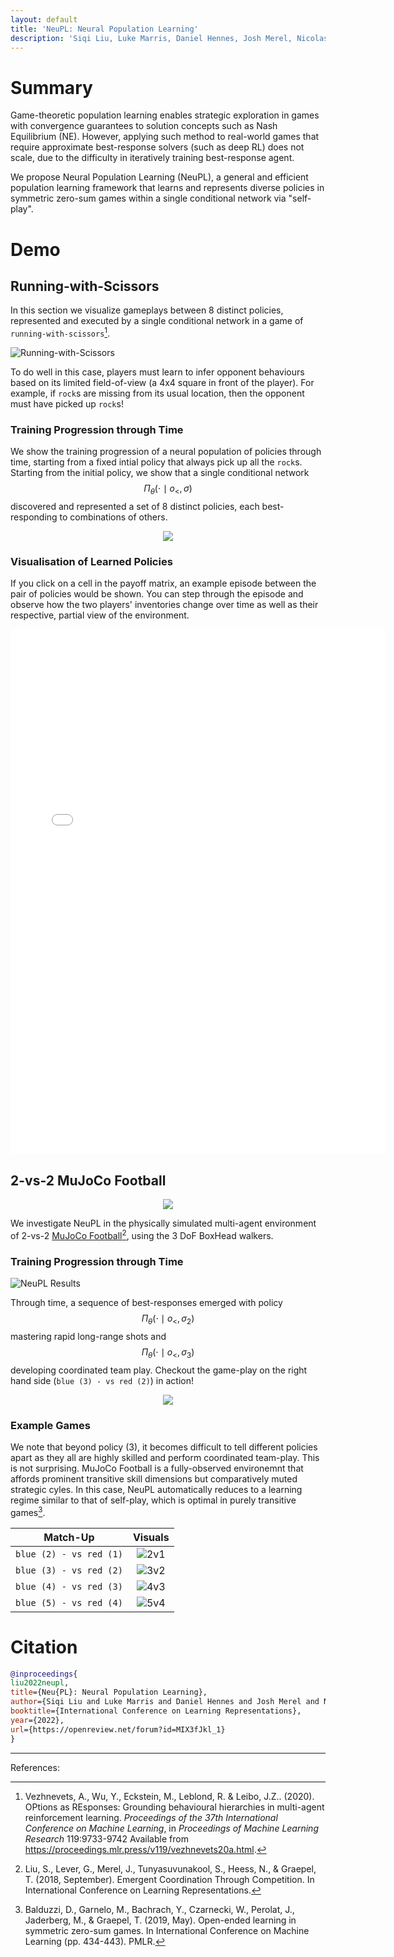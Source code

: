 ```yaml
---
layout: default
title: 'NeuPL: Neural Population Learning'
description: 'Siqi Liu, Luke Marris, Daniel Hennes, Josh Merel, Nicolas Heess, Thore Graepel'
---
```


# Summary
Game-theoretic population learning enables strategic exploration in games with convergence guarantees to solution concepts such as Nash Equilibrium (NE). However, applying such method to real-world games that require approximate best-response solvers (such as deep RL) does not scale, due to the difficulty in iteratively training best-response agent.

We propose Neural Population Learning (NeuPL), a general and efficient population learning framework that learns and represents diverse policies in symmetric zero-sum games within a single conditional network via "self-play".

# Demo

## Running-with-Scissors

In this section we visualize gameplays between 8 distinct policies, represented and executed by a single conditional network in a game of `running-with-scissors`[^1].

![Running-with-Scissors](assets/img/rws.png)

To do well in this case, players must learn to infer opponent behaviours based on its limited field-of-view (a 4x4 square in front of the player). For example, if `rock`s are missing from its usual location, then the opponent must have picked up `rock`s!

### Training Progression through Time

We show the training progression of a neural population of policies through time, starting from a fixed intial policy that always pick up all the `rock`s. Starting from the initial policy, we show that a single conditional network $$\Pi_\theta(\cdot \mid o_{<}, \sigma)$$ discovered and represented a set of 8 distinct policies, each best-responding to combinations of others. 

<p align="center">
  <img src="assets/img/neupl_rws_progression.gif" />
</p>

### Visualisation of Learned Policies

If you click on a cell in the payoff matrix, an example episode between the pair of policies would be shown. You can step through the episode and observe how the two players' inventories change over time as well as their respective, partial view of the environment.  

<p align="center">
<div id="selector-view"></div>
<iframe id="episode-view" src="assets/data/episode_1_0_00.html" scrolling=no height='840' width='600' frameborder='0'></iframe>
<script type="text/javascript">
    var spec = getSpec();
    var view = new vega.View(vega.parse(spec), {
      renderer:  'canvas',
      container: '#selector-view',
      hover:     true
    }).run();

    const episode_view = document.getElementById("episode-view");
    view.addEventListener('click', function(event, item) {
      if (item != null) {
        console.log('clicked', item.datum.home_id, item.datum.away_id);
        episode_view.src = "assets/data/episode_" + item.datum.home_id + "_" + item.datum.away_id + "_00.html";
      }
    });
</script>
</p>

## 2-vs-2 MuJoCo Football

<p align="center">
  <img src="assets/img/soccer.png" />
</p>

We investigate NeuPL in the physically simulated multi-agent environment of 2-vs-2 [MuJoCo Football](https://github.com/deepmind/dm_control/blob/master/dm_control/locomotion/soccer/README.md)[^2], using the 3 DoF BoxHead walkers.

### Training Progression through Time

![NeuPL Results](assets/img/mujoco_soccer.png)

Through time, a sequence of best-responses emerged with policy $$\Pi_\theta(\cdot \mid o_{<}, \sigma_2)$$ mastering rapid long-range shots and $$\Pi_\theta(\cdot \mid o_{<}, \sigma_3)$$ developing coordinated team play. Checkout the game-play on the right hand side (`blue (3) - vs red (2)`) in action! 

<p align="center" width=400 height=300>
  <img src="assets/img/mujoco_soccer_3v2.gif" />
</p>

### Example Games

We note that beyond policy (3), it becomes difficult to tell different policies apart as they all are highly skilled and perform coordinated team-play. This is not surprising. MuJoCo Football is a fully-observed environemnt that affords prominent transitive skill dimensions but comparatively muted strategic cyles. In this case, NeuPL automatically reduces to a learning regime similar to that of self-play, which is optimal in purely transitive games[^3].


| Match-Up                |      Visuals|
|-------------------------|:-------------:|
| `blue (2) - vs red (1)` | ![2v1](assets/img/mujoco_soccer_2v1_vid.gif) |
| `blue (3) - vs red (2)` | ![3v2](assets/img/mujoco_soccer_3v2_vid.gif) |
| `blue (4) - vs red (3)` | ![4v3](assets/img/mujoco_soccer_4v3_vid.gif) |
| `blue (5) - vs red (4)` | ![5v4](assets/img/mujoco_soccer_5v4_vid.gif) |


# Citation

```bibtex
@inproceedings{
liu2022neupl,
title={Neu{PL}: Neural Population Learning},
author={Siqi Liu and Luke Marris and Daniel Hennes and Josh Merel and Nicolas Heess and Thore Graepel},
booktitle={International Conference on Learning Representations},
year={2022},
url={https://openreview.net/forum?id=MIX3fJkl_1}
}
```

--------

References:

[^1]: Vezhnevets, A., Wu, Y., Eckstein, M., Leblond, R. &amp; Leibo, J.Z.. (2020). OPtions as REsponses: Grounding behavioural hierarchies in multi-agent reinforcement learning. <i>Proceedings of the 37th International Conference on Machine Learning</i>, in <i>Proceedings of Machine Learning Research</i> 119:9733-9742 Available from https://proceedings.mlr.press/v119/vezhnevets20a.html.

[^2]: Liu, S., Lever, G., Merel, J., Tunyasuvunakool, S., Heess, N., & Graepel, T. (2018, September). Emergent Coordination Through Competition. In International Conference on Learning Representations. 

[^3]: Balduzzi, D., Garnelo, M., Bachrach, Y., Czarnecki, W., Perolat, J., Jaderberg, M., & Graepel, T. (2019, May). Open-ended learning in symmetric zero-sum games. In International Conference on Machine Learning (pp. 434-443). PMLR.

